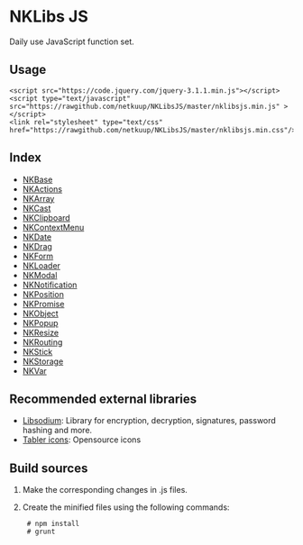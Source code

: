 # NKLibs JS
Daily use JavaScript function set.

## Usage

    <script src="https://code.jquery.com/jquery-3.1.1.min.js"></script>
    <script type="text/javascript" src="https://rawgithub.com/netkuup/NKLibsJS/master/nklibsjs.min.js" ></script>
    <link rel="stylesheet" type="text/css" href="https://rawgithub.com/netkuup/NKLibsJS/master/nklibsjs.min.css"/>


## Index
* [NKBase](./src/NK/NKBase.md)
* [NKActions](./src/NKActions/NKActions.md)
* [NKArray](./src/NKArray/NKArray.md)
* [NKCast](./src/NKCast/NKCast.md)
* [NKClipboard](./src/NKClipboard/NKClipboard.md)
* [NKContextMenu](./src/NKContextMenu/NKContextMenu.md)
* [NKDate](./src/NKDate/NKDate.md)
* [NKDrag](./src/NKDrag/NKDrag.md)
* [NKForm](./src/NKForm/NKForm.md)
* [NKLoader](./src/NKLoader/NKLoader.md)
* [NKModal](./src/NKModal/NKModal.md)
* [NKNotification](./src/NKNotification/NKNotification.md)
* [NKPosition](./src/NKPosition/NKPosition.md)
* [NKPromise](./src/NKPromise/NKPromise.md)
* [NKObject](./src/NKObject/NKObject.md)
* [NKPopup](./src/NKPopup/NKPopup.md)
* [NKResize](./src/NKResize/NKResize.md)
* [NKRouting](./src/NKRouting/NKRouting.md)
* [NKStick](./src/NKStick/NKStick.md)
* [NKStorage](./src/NKStorage/NKStorage.md)
* [NKVar](./src/NKVar/NKVar.md)



## Recommended external libraries
* [Libsodium](https://github.com/jedisct1/libsodium.js): Library for encryption, decryption, signatures, password hashing and more.
* [Tabler icons](https://tabler-icons.io): Opensource icons


## Build sources

1. Make the corresponding changes in .js files.
2. Create the minified files using the following commands:

        # npm install
        # grunt
